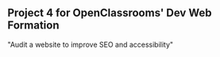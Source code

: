 ## Project 4 for OpenClassrooms' Dev Web Formation
"Audit a website to improve SEO and accessibility"
